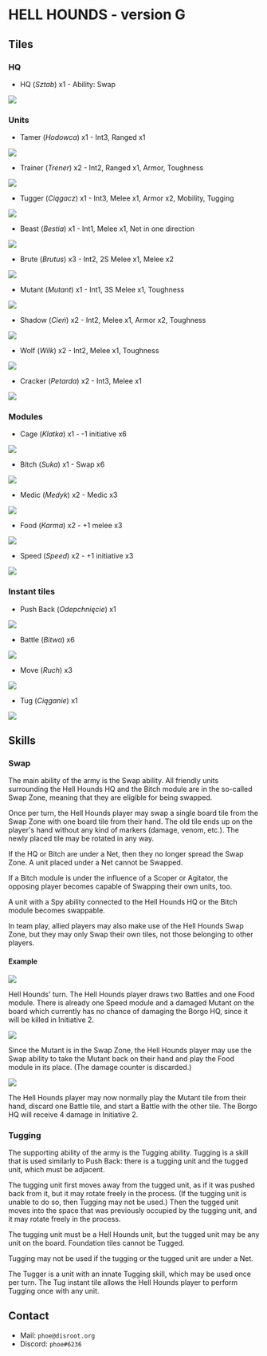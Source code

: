 # HELL HOUNDS - version G

## Tiles

### HQ
* HQ (*Sztab*) x1 - Ability: Swap

![](tiles/hq.png)

### Units
* Tamer (*Hodowca*) x1 - Int3, Ranged x1

![](tiles/tamer.png)

* Trainer (*Trener*) x2 - Int2, Ranged x1, Armor, Toughness

![](tiles/trainer.png)

* Tugger (*Ciągacz*) x1 - Int3, Melee x1, Armor x2, Mobility, Tugging

![](tiles/tugger.png)

* Beast (*Bestia*) x1 - Int1, Melee x1, Net in one direction

![](tiles/beast.png)

* Brute (*Brutus*) x3 - Int2, 2S Melee x1, Melee x2

![](tiles/brute.png)

* Mutant (*Mutant*) x1 - Int1, 3S Melee x1, Toughness

![](tiles/mutant.png)

* Shadow (*Cień*) x2 - Int2, Melee x1, Armor x2, Toughness

![](tiles/shadow.png)

* Wolf (*Wilk*) x2 - Int2, Melee x1, Toughness

![](tiles/wolf.png)

* Cracker (*Petarda*) x2 - Int3, Melee x1

![](tiles/cracker.png)


### Modules
* Cage (*Klatka*) x1 - -1 initiative x6

![](tiles/cage.png)

* Bitch (*Suka*) x1 - Swap x6

![](tiles/bitch.png)

* Medic (*Medyk*) x2 - Medic x3

![](tiles/medic.png)

* Food (*Karma*) x2 - +1 melee x3

![](tiles/food.png)

* Speed (*Speed*) x2 - +1 initiative x3

![](tiles/speed.png)

### Instant tiles
* Push Back (*Odepchnięcie*) x1

![](tiles/push-back.png)

* Battle (*Bitwa*) x6

![](tiles/battle.png)

* Move (*Ruch*) x3

![](tiles/move.png)

* Tug (*Ciąganie*) x1

![](tiles/tug.png)

## Skills

### Swap
The main ability of the army is the Swap ability. All friendly units surrounding the Hell Hounds HQ and the Bitch module are in the so-called Swap Zone, meaning that they are eligible for being swapped.

Once per turn, the Hell Hounds player may swap a single board tile from the Swap Zone with one board tile from their hand. The old tile ends up on the player's hand without any kind of markers (damage, venom, etc.). The newly placed tile may be rotated in any way.

If the HQ or Bitch are under a Net, then they no longer spread the Swap Zone. A unit placed under a Net cannot be Swapped.

If a Bitch module is under the influence of a Scoper or Agitator, the opposing player becomes capable of Swapping their own units, too.

A unit with a Spy ability connected to the Hell Hounds HQ or the Bitch module becomes swappable.

In team play, allied players may also make use of the Hell Hounds Swap Zone, but they may only Swap their own tiles, not those belonging to other players.

#### Example

![](manual/swap-1.png)

Hell Hounds' turn. The Hell Hounds player draws two Battles and one Food module. There is already one Speed module and a damaged Mutant on the board which currently has no chance of damaging the Borgo HQ, since it will be killed in Initiative 2.

![](manual/swap-2.png)

Since the Mutant is in the Swap Zone, the Hell Hounds player may use the Swap ability to take the Mutant back on their hand and play the Food module in its place. (The damage counter is discarded.)

![](manual/swap-3.png)

The Hell Hounds player may now normally play the Mutant tile from their hand, discard one Battle tile, and start a Battle with the other tile. The Borgo HQ will receive 4 damage in Initiative 2.

### Tugging
The supporting ability of the army is the Tugging ability. Tugging is a skill that is used similarly to Push Back: there is a tugging unit and the tugged unit, which must be adjacent.

The tugging unit first moves away from the tugged unit, as if it was pushed back from it, but it may rotate freely in the process. (If the tugging unit is unable to do so, then Tugging may not be used.) Then the tugged unit moves into the space that was previously occupied by the tugging unit, and it may rotate freely in the process.

The tugging unit must be a Hell Hounds unit, but the tugged unit may be any unit on the board. Foundation tiles cannot be Tugged.

Tugging may not be used if the tugging or the tugged unit are under a Net.

The Tugger is a unit with an innate Tugging skill, which may be used once per turn. The Tug instant tile allows the Hell Hounds player to perform Tugging once with any unit.

## Contact
* Mail: `phoe@disroot.org`
* Discord: `phoe#6236`
